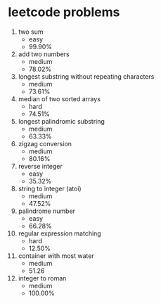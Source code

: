 # leetcode problems

1. two sum 
   * easy
   * 99.90%
2. add two numbers
   * medium
   * 78.02%
3. longest substring without repeating characters
   * medium
   * 73.61%
4. median of two sorted arrays
   * hard
   * 74.51%
5. longest palindromic substring
   * medium
   * 63.33%
6. zigzag conversion
   * medium
   * 80.16%
7. reverse integer
   * easy
   * 35.32%
8. string to integer (atoi)
   * medium
   * 47.52%
9. palindrome number
   * easy
   * 66.28%
10. regular expression matching
    * hard
    * 12.50%
11. container with most water
    * medium
    * 51.26
12. integer to roman
    * medium
    * 100.00%

